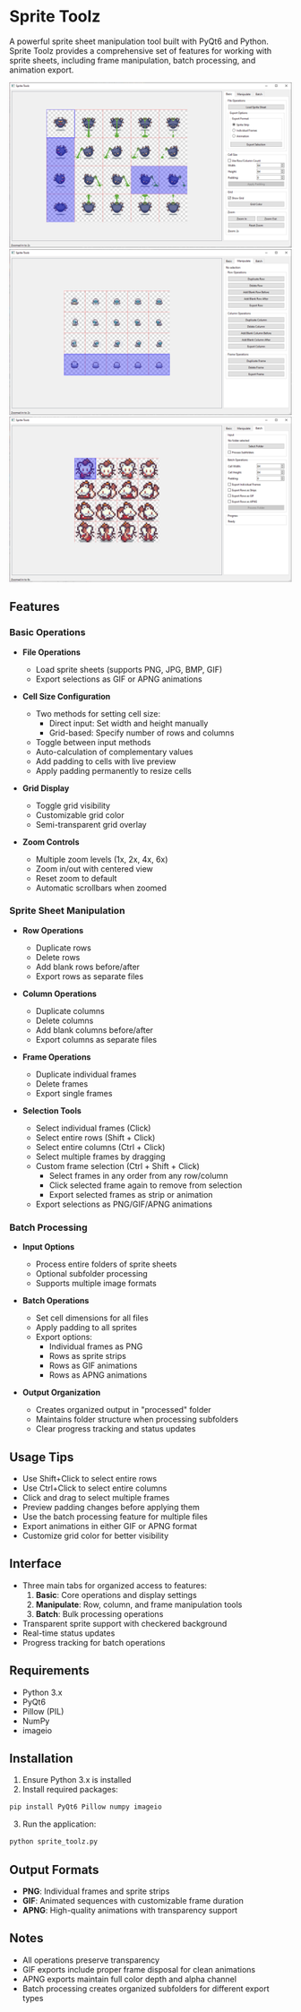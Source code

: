 # Sprite Toolz

A powerful sprite sheet manipulation tool built with PyQt6 and Python. Sprite Toolz provides a comprehensive set of features for working with sprite sheets, including frame manipulation, batch processing, and animation export.

![Sprite Toolz - Main options Screenshot](screenshot01.png)
![Sprite Toolz - Manipulation options Screenshot](screenshot02.png)
![Sprite Toolz - Batch options Screenshot](screenshot03.png)

## Features

### Basic Operations
- **File Operations**
  - Load sprite sheets (supports PNG, JPG, BMP, GIF)
  - Export selections as GIF or APNG animations
  
- **Cell Size Configuration**
  - Two methods for setting cell size:
    - Direct input: Set width and height manually
    - Grid-based: Specify number of rows and columns
  - Toggle between input methods
  - Auto-calculation of complementary values
  - Add padding to cells with live preview
  - Apply padding permanently to resize cells
  
- **Grid Display**
  - Toggle grid visibility
  - Customizable grid color
  - Semi-transparent grid overlay
  
- **Zoom Controls**
  - Multiple zoom levels (1x, 2x, 4x, 6x)
  - Zoom in/out with centered view
  - Reset zoom to default
  - Automatic scrollbars when zoomed

### Sprite Sheet Manipulation
- **Row Operations**
  - Duplicate rows
  - Delete rows
  - Add blank rows before/after
  - Export rows as separate files
  
- **Column Operations**
  - Duplicate columns
  - Delete columns
  - Add blank columns before/after
  - Export columns as separate files
  
- **Frame Operations**
  - Duplicate individual frames
  - Delete frames
  - Export single frames
  
- **Selection Tools**
  - Select individual frames (Click)
  - Select entire rows (Shift + Click)
  - Select entire columns (Ctrl + Click)
  - Select multiple frames by dragging
  - Custom frame selection (Ctrl + Shift + Click)
    - Select frames in any order from any row/column
    - Click selected frame again to remove from selection
    - Export selected frames as strip or animation
  - Export selections as PNG/GIF/APNG animations

### Batch Processing
- **Input Options**
  - Process entire folders of sprite sheets
  - Optional subfolder processing
  - Supports multiple image formats
  
- **Batch Operations**
  - Set cell dimensions for all files
  - Apply padding to all sprites
  - Export options:
    - Individual frames as PNG
    - Rows as sprite strips
    - Rows as GIF animations
    - Rows as APNG animations
  
- **Output Organization**
  - Creates organized output in "processed" folder
  - Maintains folder structure when processing subfolders
  - Clear progress tracking and status updates

## Usage Tips
- Use Shift+Click to select entire rows
- Use Ctrl+Click to select entire columns
- Click and drag to select multiple frames
- Preview padding changes before applying them
- Use the batch processing feature for multiple files
- Export animations in either GIF or APNG format
- Customize grid color for better visibility

## Interface
- Three main tabs for organized access to features:
  1. **Basic**: Core operations and display settings
  2. **Manipulate**: Row, column, and frame manipulation tools
  3. **Batch**: Bulk processing operations
- Transparent sprite support with checkered background
- Real-time status updates
- Progress tracking for batch operations

## Requirements
- Python 3.x
- PyQt6
- Pillow (PIL)
- NumPy
- imageio

## Installation
1. Ensure Python 3.x is installed
2. Install required packages:
```bash
pip install PyQt6 Pillow numpy imageio
```
3. Run the application:
```bash
python sprite_toolz.py
```


## Output Formats
- **PNG**: Individual frames and sprite strips
- **GIF**: Animated sequences with customizable frame duration
- **APNG**: High-quality animations with transparency support

## Notes
- All operations preserve transparency
- GIF exports include proper frame disposal for clean animations
- APNG exports maintain full color depth and alpha channel
- Batch processing creates organized subfolders for different export types 